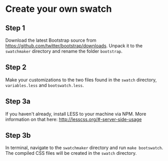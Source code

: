 Create your own swatch
======================

Step 1
------
Download the latest Bootstrap source from https://github.com/twitter/bootstrap/downloads. Unpack it to the `swatchmaker` directory and rename the folder `bootstrap`.

Step 2
------
Make your customizations to the two files found in the `swatch` directory, `variables.less` and `bootswatch.less`.

Step 3a
------
If you haven't already, install LESS to your machine via NPM. More information on that here: http://lesscss.org/#-server-side-usage

Step 3b
------
In terminal, navigate to the `swatchmaker` directory and run `make bootswatch`. The compiled CSS files will be created in the `swatch` directory.